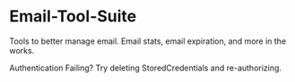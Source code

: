 # Email-Tool-Suite
Tools to better manage email. Email stats, email expiration, and more in the works.

Authentication Failing?
Try deleting StoredCredentials and re-authorizing.
